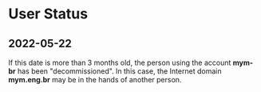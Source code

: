 
User Status
===========

2022-05-22
----------

If this date is more than 3 months old, the person using the account **mym-br**
has been "decommissioned".
In this case, the Internet domain **mym.eng.br** may be in the hands of another
person.
